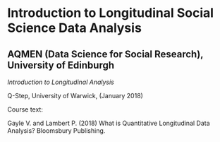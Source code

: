 # Introduction to Longitudinal Social Science Data Analysis
## AQMEN (Data Science for Social Research), University of Edinburgh

*Introduction to Longitudinal Analysis*

Q-Step, University of Warwick, (January 2018)



Course text:

Gayle V. and Lambert P. (2018) What is Quantitative Longitudinal Data Analysis?
                               Bloomsbury Publishing.

